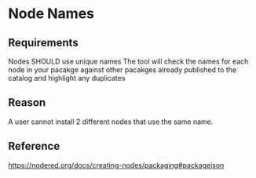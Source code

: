 # Node Names

## Requirements
Nodes SHOULD use unique names
The tool will check the names for each node in your pacakge against other pacakges already published to the catalog and highlight any duplicates

## Reason
A user cannot install 2 different nodes that use the same name.

## Reference
https://nodered.org/docs/creating-nodes/packaging#packagejson